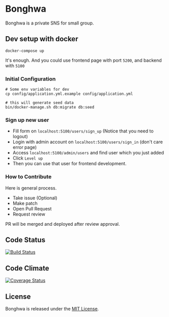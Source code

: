 # Bonghwa

Bonghwa is a private SNS for small group.

## Dev setup with docker

```
docker-compose up
```

It's enough. And you could use frontend page with port `5200`, and backend with `5100`

### Initial Configuration

```
# Some env variables for dev
cp config/application.yml.example config/application.yml

# this will generate seed data
bin/docker-manage.sh db:migrate db:seed
```

### Sign up new user

- Fill form on `localhost:5100/users/sign_up` (Notice that you need to logout)
- Login with admin account on `localhost:5100/users/sign_in` (don't care error page)
- Access `localhost:5100/admin/users` and find user which you just added
- Click `Level up`
- Then you can use that user for frontend development.

### How to Contribute

Here is general process.

- Take issue (Optional)
- Make patch
- Open Pull Request
- Request review

PR will be merged and deployed after review approval.

## Code Status

[![Build Status](https://travis-ci.org/riseshia/Bonghwa.svg?branch=master)](https://travis-ci.org/riseshia/Bonghwa)

## Code Climate

[![Coverage Status](https://coveralls.io/repos/github/riseshia/Bonghwa/badge.svg?branch=master)](https://coveralls.io/github/riseshia/Bonghwa?branch=master)

## License
Bonghwa is released under the [MIT License](http://www.opensource.org/licenses/MIT).
